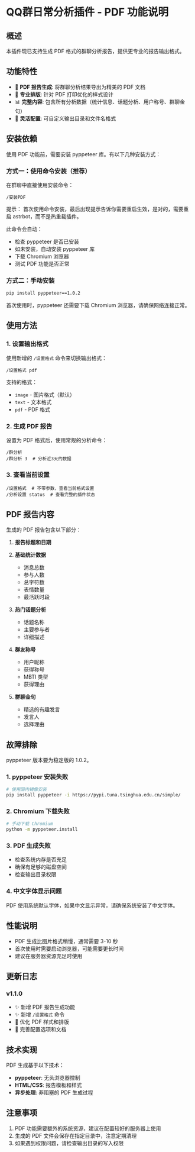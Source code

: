 # QQ群日常分析插件 - PDF 功能说明

## 概述

本插件现已支持生成 PDF 格式的群聊分析报告，提供更专业的报告输出格式。

## 功能特性

- 📄 **PDF 报告生成**: 将群聊分析结果导出为精美的 PDF 文档
- 🎨 **专业排版**: 针对 PDF 打印优化的样式设计
- 📊 **完整内容**: 包含所有分析数据（统计信息、话题分析、用户称号、群聊金句）
- 🔧 **灵活配置**: 可自定义输出目录和文件名格式

## 安装依赖

使用 PDF 功能前，需要安装 pyppeteer 库。有以下几种安装方式：

### 方式一：使用命令安装（推荐）

在群聊中直接使用安装命令：

```
/安装PDF
```

提示： 首次使用命令安装，最后出现提示告诉你需要重启生效，是对的，需要重启 astrbot，而不是热重载插件。

此命令会自动：
- 检查 pyppeteer 是否已安装
- 如未安装，自动安装 pyppeteer 库
- 下载 Chromium 浏览器
- 测试 PDF 功能是否正常

### 方式二：手动安装

```bash
pip install pyppeteer==1.0.2
```

首次使用时，pyppeteer 还需要下载 Chromium 浏览器，请确保网络连接正常。

## 使用方法

### 1. 设置输出格式

使用新增的 `/设置格式` 命令来切换输出格式：

```
/设置格式 pdf
```

支持的格式：
- `image` - 图片格式（默认）
- `text` - 文本格式  
- `pdf` - PDF 格式

### 2. 生成 PDF 报告

设置为 PDF 格式后，使用常规的分析命令：

```
/群分析
/群分析 3  # 分析近3天的数据
```

### 3. 查看当前设置

```
/设置格式  # 不带参数，查看当前格式设置
/分析设置 status  # 查看完整的插件状态
```

## PDF 报告内容

生成的 PDF 报告包含以下部分：

1. **报告标题和日期**
2. **基础统计数据**
   - 消息总数
   - 参与人数  
   - 总字符数
   - 表情数量
   - 最活跃时段

3. **热门话题分析**
   - 话题名称
   - 主要参与者
   - 详细描述

4. **群友称号**
   - 用户昵称
   - 获得称号
   - MBTI 类型
   - 获得理由

5. **群聊金句**
   - 精选的有趣发言
   - 发言人
   - 选择理由

## 故障排除

pyppeteer 版本要为稳定版的 1.0.2。

### 1. pyppeteer 安装失败

```bash
# 使用国内镜像安装
pip install pyppeteer -i https://pypi.tuna.tsinghua.edu.cn/simple/
```

### 2. Chromium 下载失败

```bash
# 手动下载 Chromium
python -m pyppeteer.install
```

### 3. PDF 生成失败

- 检查系统内存是否充足
- 确保有足够的磁盘空间
- 检查输出目录权限

### 4. 中文字体显示问题

PDF 使用系统默认字体，如果中文显示异常，请确保系统安装了中文字体。

## 性能说明

- PDF 生成比图片格式稍慢，通常需要 3-10 秒
- 首次使用时需要启动浏览器，可能需要更长时间
- 建议在服务器资源充足时使用

## 更新日志

### v1.1.0
- ✨ 新增 PDF 报告生成功能
- ✨ 新增 `/设置格式` 命令
- 🎨 优化 PDF 样式和排版
- 📝 完善配置选项和文档

## 技术实现

PDF 生成基于以下技术：
- **pyppeteer**: 无头浏览器控制
- **HTML/CSS**: 报告模板和样式
- **异步处理**: 非阻塞的 PDF 生成过程

## 注意事项

1. PDF 功能需要额外的系统资源，建议在配置较好的服务器上使用
2. 生成的 PDF 文件会保存在指定目录中，注意定期清理
3. 如果遇到权限问题，请检查输出目录的写入权限
